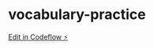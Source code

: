 # vocabulary-practice

[Edit in Codeflow ⚡️](https://stackblitz.com/~/github.com/gonzalote99/vocabulary-practice)
